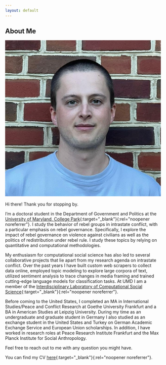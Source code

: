 ```yaml
---
layout: default
---
```


## About Me

<img class="profile-picture" src="profile.jpg">

Hi there! Thank you for stopping by.

I’m a doctoral student in the Department of Government and Politics at the [University of Maryland, College Park](https://gvpt.umd.edu/){:target="_blank"}{:rel="noopener noreferrer"}. I study the behavior of rebel groups in intrastate conflict, with a particular emphasis on rebel governance. Specifically, I explore the impact of rebel governance on violence against civilians as well as the politics of redistribution under rebel rule. I study these topics by relying on quantitative and computational methodologies.

My enthusiasm for computational social science has also led to several collaborative projects that lie apart from my research agenda on intrastate conflict. Over the past years I have built custom web scrapers to collect data online, employed topic modeling to explore large corpora of text, utilized sentiment analysis to trace changes in media framing and trained cutting-edge language models for classification tasks. At UMD I am a member of the [Interdisciplinary Laboratory of Computational Social Science](https://ilcss.umd.edu/){:target="_blank"}{:rel="noopener noreferrer"}. 

Before coming to the United States, I completed an MA in International Studies/Peace and Conflict Research at Goethe University Frankfurt and a BA in American Studies at Leipzig University. During my time as an undergraduate and graduate student in Germany I also studied as an exchange student in the United States and Turkey on German Academic Exchange Service and European Union scholarships. In addition, I have worked in research roles at Peace Research Institute Frankfurt and the Max Planck Institute for Social Anthropology.

Feel free to reach out to me with any question you might have.

You can find my CV [here](/pdfs/cv_bauer.pdf){:target="_blank"}{:rel="noopener noreferrer"}.
